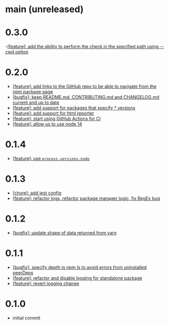 # main (unreleased)

# 0.3.0
-[[feature]: add the ability to perform the check in the specified path using --cwd option](https://github.com/upgradejs/depngn/pull/30)

# 0.2.0
- [[feature]: add links to the GitHub repo to be able to navigate from the npm package page](https://github.com/upgradejs/depngn/pull/27)
- [[bugfix]: keep README.md, CONTRIBUTING.md and CHANGELOG.md current and up to date](https://github.com/upgradejs/depngn/pull/27)
- [[feature]: add support for packages that specify * versions](https://github.com/upgradejs/depngn/pull/19)
- [[feature]: add support for html reporter](https://github.com/upgradejs/depngn/pull/21)
- [[feature]: start using GitHub Actions for CI](https://github.com/upgradejs/depngn/pull/23)
- [[feature]: allow us to use node 14](https://github.com/upgradejs/depngn/pull/24)

# 0.1.4
- [[feature]: use `process.versions.node`](https://github.com/upgradejs/depngn/pull/9)

# 0.1.3
- [[chore]: add jest config](https://github.com/upgradejs/depngn/pull/6)
- [[feature]: refactor logs, refactor package manager logic, fix RegEx bug](https://github.com/upgradejs/depngn/pull/7)

# 0.1.2
- [[bugfix]: update shape of data returned from yarn](https://github.com/ombulabs/depngn/pull/5)

# 0.1.1
- [[bugfix]: specify depth in npm ls to avoid errors from uninstalled peerDeps](https://github.com/ombulabs/depngn/pull/1)
- [[feature]: refactor and disable logging for standalone package](https://github.com/ombulabs/depngn/pull/2)
- [[feature]: revert logging change](https://github.com/ombulabs/depngn/pull/3)

# 0.1.0
- initial commit
